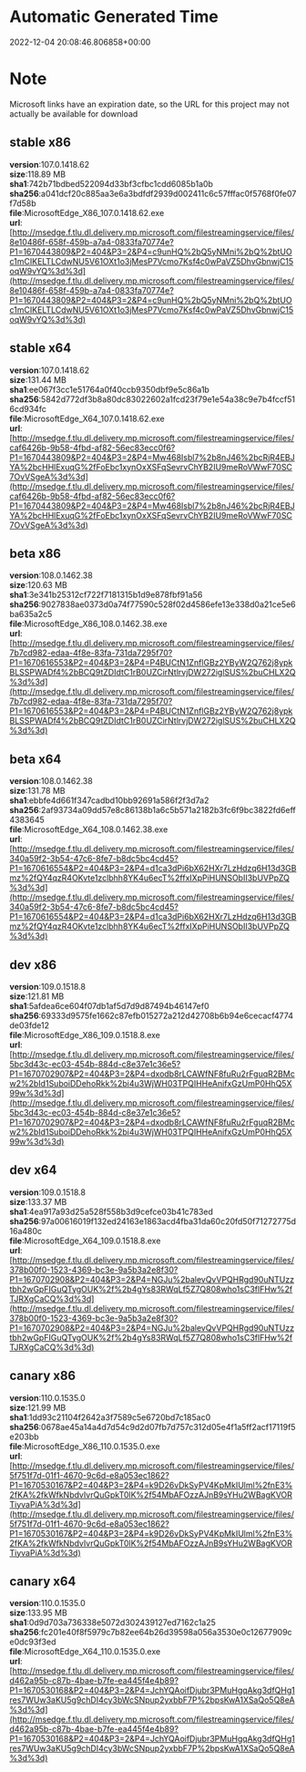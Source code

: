 # Automatic Generated Time
2022-12-04 20:08:46.806858+00:00

# Note
Microsoft links have an expiration date, so the URL for this project may not actually be available for download

## stable x86
**version**:107.0.1418.62  
**size**:118.89 MB  
**sha1**:742b71bdbed522094d33bf3cfbc1cdd6085b1a0b  
**sha256**:a041dcf20c885aa3e6a3bdfdf2939d002411c6c57fffac0f5768f0fe07f7d58b  
**file**:MicrosoftEdge_X86_107.0.1418.62.exe  
**url**:[http://msedge.f.tlu.dl.delivery.mp.microsoft.com/filestreamingservice/files/8e10486f-658f-459b-a7a4-0833fa70774e?P1=1670443809&P2=404&P3=2&P4=c9unHQ%2bQ5yNMni%2bQ%2btUOc1mCIKELTLCdwNU5V61OXt1o3jMesP7Vcmo7Ksf4c0wPaVZ5DhvGbnwjC15oqW9vYQ%3d%3d](http://msedge.f.tlu.dl.delivery.mp.microsoft.com/filestreamingservice/files/8e10486f-658f-459b-a7a4-0833fa70774e?P1=1670443809&P2=404&P3=2&P4=c9unHQ%2bQ5yNMni%2bQ%2btUOc1mCIKELTLCdwNU5V61OXt1o3jMesP7Vcmo7Ksf4c0wPaVZ5DhvGbnwjC15oqW9vYQ%3d%3d)  

## stable x64
**version**:107.0.1418.62  
**size**:131.44 MB  
**sha1**:ee067f3cc1e51764a0f40ccb9350dbf9e5c86a1b  
**sha256**:5842d772df3b8a80dc83022602a1fcd23f79e1e54a38c9e7b4fccf516cd934fc  
**file**:MicrosoftEdge_X64_107.0.1418.62.exe  
**url**:[http://msedge.f.tlu.dl.delivery.mp.microsoft.com/filestreamingservice/files/caf6426b-9b58-4fbd-af82-56ec83ecc0f6?P1=1670443809&P2=404&P3=2&P4=Mw468Isbl7%2b8nJ46%2bcRjR4EBJYA%2bcHHlExuqG%2fFoEbc1xynOxXSFqSevrvChYB2IU9meRoVWwF70SC7OvVSgeA%3d%3d](http://msedge.f.tlu.dl.delivery.mp.microsoft.com/filestreamingservice/files/caf6426b-9b58-4fbd-af82-56ec83ecc0f6?P1=1670443809&P2=404&P3=2&P4=Mw468Isbl7%2b8nJ46%2bcRjR4EBJYA%2bcHHlExuqG%2fFoEbc1xynOxXSFqSevrvChYB2IU9meRoVWwF70SC7OvVSgeA%3d%3d)  

## beta x86
**version**:108.0.1462.38  
**size**:120.63 MB  
**sha1**:3e341b25312cf722f7181315b1d9e878fbf91a56  
**sha256**:9027838ae0373d0a74f77590c528f02d4586efe13e338d0a21ce5e6ba635a2c5  
**file**:MicrosoftEdge_X86_108.0.1462.38.exe  
**url**:[http://msedge.f.tlu.dl.delivery.mp.microsoft.com/filestreamingservice/files/7b7cd982-edaa-4f8e-83fa-731da7295f70?P1=1670616553&P2=404&P3=2&P4=P4BUCtN1ZnflGBz2YByW2Q762j8ypkBLSSPWADf4%2bBCQ9tZDIdtC1rB0UZCirNtlrvjDW272iglSUS%2buCHLX2Q%3d%3d](http://msedge.f.tlu.dl.delivery.mp.microsoft.com/filestreamingservice/files/7b7cd982-edaa-4f8e-83fa-731da7295f70?P1=1670616553&P2=404&P3=2&P4=P4BUCtN1ZnflGBz2YByW2Q762j8ypkBLSSPWADf4%2bBCQ9tZDIdtC1rB0UZCirNtlrvjDW272iglSUS%2buCHLX2Q%3d%3d)  

## beta x64
**version**:108.0.1462.38  
**size**:131.78 MB  
**sha1**:ebbfe4d661f347cadbd10bb92691a586f2f3d7a2  
**sha256**:2af93734a09dd57e8c86138b1a6c5b571a2182b3fc6f9bc3822fd6eff4383645  
**file**:MicrosoftEdge_X64_108.0.1462.38.exe  
**url**:[http://msedge.f.tlu.dl.delivery.mp.microsoft.com/filestreamingservice/files/340a59f2-3b54-47c6-8fe7-b8dc5bc4cd45?P1=1670616554&P2=404&P3=2&P4=d1ca3dPi6bX62HXr7LzHdzq6H13d3GBmz%2fQY4qzR4OKvte1zclbhh8YK4u6ecT%2ffxIXpPiHUNSObII3bUVPpZQ%3d%3d](http://msedge.f.tlu.dl.delivery.mp.microsoft.com/filestreamingservice/files/340a59f2-3b54-47c6-8fe7-b8dc5bc4cd45?P1=1670616554&P2=404&P3=2&P4=d1ca3dPi6bX62HXr7LzHdzq6H13d3GBmz%2fQY4qzR4OKvte1zclbhh8YK4u6ecT%2ffxIXpPiHUNSObII3bUVPpZQ%3d%3d)  

## dev x86
**version**:109.0.1518.8  
**size**:121.81 MB  
**sha1**:5afdea6ce604f07db1af5d7d9d87494b46147ef0  
**sha256**:69333d9575fe1662c87efb015272a212d42708b6b94e6cecacf4774de03fde12  
**file**:MicrosoftEdge_X86_109.0.1518.8.exe  
**url**:[http://msedge.f.tlu.dl.delivery.mp.microsoft.com/filestreamingservice/files/5bc3d43c-ec03-454b-884d-c8e37e1c36e5?P1=1670702907&P2=404&P3=2&P4=dxodb8rLCAWfNF8fuRu2rFguqR2BMcw2%2bId1SuboiDDehoRkk%2bi4u3WjWH03TPQIHHeAnifxGzUmP0HhQ5X99w%3d%3d](http://msedge.f.tlu.dl.delivery.mp.microsoft.com/filestreamingservice/files/5bc3d43c-ec03-454b-884d-c8e37e1c36e5?P1=1670702907&P2=404&P3=2&P4=dxodb8rLCAWfNF8fuRu2rFguqR2BMcw2%2bId1SuboiDDehoRkk%2bi4u3WjWH03TPQIHHeAnifxGzUmP0HhQ5X99w%3d%3d)  

## dev x64
**version**:109.0.1518.8  
**size**:133.37 MB  
**sha1**:4ea917a93d25a528f558b3d9cefce03b41c783ed  
**sha256**:97a00616019f132ed24163e1863acd4fba31da60c20fd50f71272775d16a480c  
**file**:MicrosoftEdge_X64_109.0.1518.8.exe  
**url**:[http://msedge.f.tlu.dl.delivery.mp.microsoft.com/filestreamingservice/files/378b00f0-1523-4369-bc3e-9a5b3a2e8f30?P1=1670702908&P2=404&P3=2&P4=NGJu%2balevQvVPQHRgd90uNTUzztbh2wGpFIGuQTygOUK%2f%2b4gYs83RWqLf5Z7Q808who1sC3flFHw%2fTJRXgCaCQ%3d%3d](http://msedge.f.tlu.dl.delivery.mp.microsoft.com/filestreamingservice/files/378b00f0-1523-4369-bc3e-9a5b3a2e8f30?P1=1670702908&P2=404&P3=2&P4=NGJu%2balevQvVPQHRgd90uNTUzztbh2wGpFIGuQTygOUK%2f%2b4gYs83RWqLf5Z7Q808who1sC3flFHw%2fTJRXgCaCQ%3d%3d)  

## canary x86
**version**:110.0.1535.0  
**size**:121.99 MB  
**sha1**:1dd93c21104f2642a3f7589c5e6720bd7c185ac0  
**sha256**:0678ae45a14a4d7d54c9d2d07fb7d757c312d05e4f1a5ff2acf17119f5e203bb  
**file**:MicrosoftEdge_X86_110.0.1535.0.exe  
**url**:[http://msedge.f.tlu.dl.delivery.mp.microsoft.com/filestreamingservice/files/5f751f7d-01f1-4670-9c6d-e8a053ec1862?P1=1670530167&P2=404&P3=2&P4=k9D26vDkSyPV4KpMkIUlml%2fnE3%2fKA%2fkWfkNbdvIvrQuGpkT0lK%2f54MbAFOzzAJnB9sYHu2WBagKVORTiyvaPiA%3d%3d](http://msedge.f.tlu.dl.delivery.mp.microsoft.com/filestreamingservice/files/5f751f7d-01f1-4670-9c6d-e8a053ec1862?P1=1670530167&P2=404&P3=2&P4=k9D26vDkSyPV4KpMkIUlml%2fnE3%2fKA%2fkWfkNbdvIvrQuGpkT0lK%2f54MbAFOzzAJnB9sYHu2WBagKVORTiyvaPiA%3d%3d)  

## canary x64
**version**:110.0.1535.0  
**size**:133.95 MB  
**sha1**:0d9d703a736338e5072d302439127ed7162c1a25  
**sha256**:fc201e40f8f5979c7b82ee64b26d39598a056a3530e0c12677909ce0dc93f3ed  
**file**:MicrosoftEdge_X64_110.0.1535.0.exe  
**url**:[http://msedge.f.tlu.dl.delivery.mp.microsoft.com/filestreamingservice/files/d462a95b-c87b-4bae-b7fe-ea445f4e4b89?P1=1670530168&P2=404&P3=2&P4=JchYQAoifDjubr3PMuHgqAkg3dfQHg1res7WUw3aKU5g9chDI4cy3bWcSNpup2yxbbF7P%2bpsKwA1XSaQo5Q8eA%3d%3d](http://msedge.f.tlu.dl.delivery.mp.microsoft.com/filestreamingservice/files/d462a95b-c87b-4bae-b7fe-ea445f4e4b89?P1=1670530168&P2=404&P3=2&P4=JchYQAoifDjubr3PMuHgqAkg3dfQHg1res7WUw3aKU5g9chDI4cy3bWcSNpup2yxbbF7P%2bpsKwA1XSaQo5Q8eA%3d%3d)  

